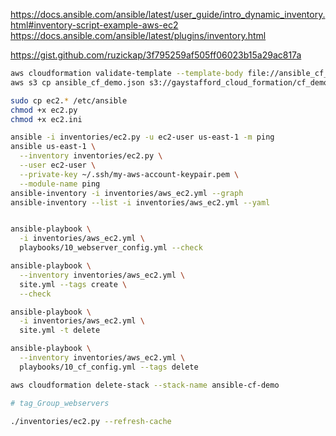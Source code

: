 https://docs.ansible.com/ansible/latest/user_guide/intro_dynamic_inventory.html#inventory-script-example-aws-ec2
https://docs.ansible.com/ansible/latest/plugins/inventory.html

https://gist.github.com/ruzickap/3f795259af505ff06023b15a29ac817a

```bash
aws cloudformation validate-template --template-body file://ansible_cf_demo.json
aws s3 cp ansible_cf_demo.json s3://gaystafford_cloud_formation/cf_demo/

sudo cp ec2.* /etc/ansible
chmod +x ec2.py
chmod +x ec2.ini

ansible -i inventories/ec2.py -u ec2-user us-east-1 -m ping
ansible us-east-1 \
  --inventory inventories/ec2.py \
  --user ec2-user \
  --private-key ~/.ssh/my-aws-account-keypair.pem \
  --module-name ping
ansible-inventory -i inventories/aws_ec2.yml --graph
ansible-inventory --list -i inventories/aws_ec2.yml --yaml


ansible-playbook \
  -i inventories/aws_ec2.yml \
  playbooks/10_webserver_config.yml --check

ansible-playbook \
  --inventory inventories/aws_ec2.yml \
  site.yml --tags create \
  --check

ansible-playbook \
  -i inventories/aws_ec2.yml \
  site.yml -t delete

ansible-playbook \
  --inventory inventories/aws_ec2.yml \
  playbooks/10_cf_config.yml --tags delete

aws cloudformation delete-stack --stack-name ansible-cf-demo

# tag_Group_webservers

./inventories/ec2.py --refresh-cache
```
